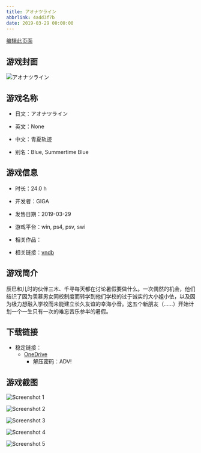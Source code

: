 ```yaml
---
title: アオナツライン
abbrlink: 4add3f7b
date: 2019-03-29 00:00:00
---
```

[编辑此页面](https://github.com/ACG-3/ADV3-source/blob/main/source/_posts/games/%E3%82%A2%E3%82%AA%E3%83%8A%E3%83%84%E3%83%A9%E3%82%A4%E3%83%B3.md)

## 游戏封面

![アオナツライン](https://pan.timero.xyz/onedrive/img_lib_001/%E3%82%A2%E3%82%AA%E3%83%8A%E3%83%84%E3%83%A9%E3%82%A4%E3%83%B3_cover.avif)


## 游戏名称

- 日文：アオナツライン
- 英文：None
- 中文：青夏轨迹

- 别名：Blue, Summertime Blue


## 游戏信息

- 时长：24.0 h
- 开发者：GIGA
- 发售日期：2019-03-29
- 游戏平台：win, ps4, psv, swi
- 相关作品：

- 相关链接：[vndb](https://vndb.org/v24702)


## 游戏简介

辰巳和儿时的伙伴三木、千寻每天都在讨论暑假要做什么。一次偶然的机会，他们结识了因为羡慕男女同校制度而转学到他们学校的过于诚实的大小姐小依，以及因为极力想融入学校而未能建立长久友谊的幸海小音。这五个新朋友（......）开始计划一个一生只有一次的难忘苦乐参半的暑假。




## 下载链接

- 稳定链接：
    - [OneDrive](https://pan.timero.xyz/onedrive/adv_lib_001/%E3%82%A2%E3%82%AA%E3%83%8A%E3%83%84%E3%83%A9%E3%82%A4%E3%83%B3)
        - 解压密码：ADV!



## 游戏截图


![Screenshot 1](https://pan.timero.xyz/onedrive/img_lib_001/%E3%82%A2%E3%82%AA%E3%83%8A%E3%83%84%E3%83%A9%E3%82%A4%E3%83%B3_Screenshot_1.avif)

![Screenshot 2](https://pan.timero.xyz/onedrive/img_lib_001/%E3%82%A2%E3%82%AA%E3%83%8A%E3%83%84%E3%83%A9%E3%82%A4%E3%83%B3_Screenshot_2.avif)

![Screenshot 3](https://pan.timero.xyz/onedrive/img_lib_001/%E3%82%A2%E3%82%AA%E3%83%8A%E3%83%84%E3%83%A9%E3%82%A4%E3%83%B3_Screenshot_3.avif)

![Screenshot 4](https://pan.timero.xyz/onedrive/img_lib_001/%E3%82%A2%E3%82%AA%E3%83%8A%E3%83%84%E3%83%A9%E3%82%A4%E3%83%B3_Screenshot_4.avif)

![Screenshot 5](https://pan.timero.xyz/onedrive/img_lib_001/%E3%82%A2%E3%82%AA%E3%83%8A%E3%83%84%E3%83%A9%E3%82%A4%E3%83%B3_Screenshot_5.avif)

